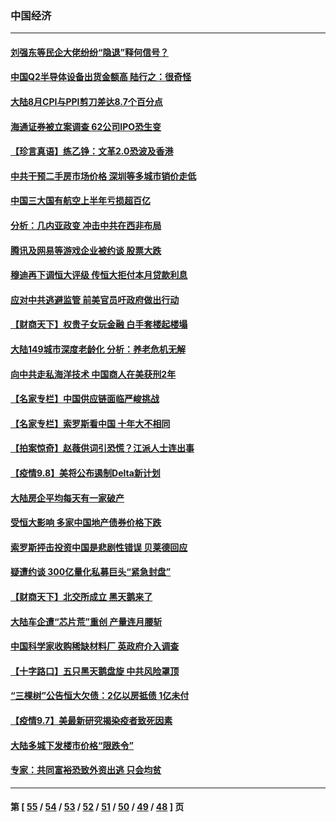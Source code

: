### 中国经济
---
#### [刘强东等民企大佬纷纷“隐退”释何信号？](../../pages/ncid283/n13221560.md) 
#### [中国Q2半导体设备出货金额高 陆行之：很奇怪](../../pages/ncid283/n13221971.md) 
#### [大陆8月CPI与PPI剪刀差达8.7个百分点](../../pages/ncid283/n13221703.md) 
#### [海通证券被立案调查 62公司IPO恐生变](../../pages/ncid283/n13221433.md) 
#### [【珍言真语】练乙铮：文革2.0恐波及香港](../../pages/ncid283/n13216700.md) 
#### [中共干预二手房市场价格 深圳等多城市销价走低](../../pages/ncid283/n13220323.md) 
#### [中国三大国有航空上半年亏损超百亿](../../pages/ncid283/n13220732.md) 
#### [分析：几内亚政变 冲击中共在西非布局](../../pages/ncid283/n13220742.md) 
#### [腾讯及网易等游戏企业被约谈 股票大跌](../../pages/ncid283/n13220557.md) 
#### [穆迪再下调恒大评级 传恒大拒付本月贷款利息](../../pages/ncid283/n13218959.md) 
#### [应对中共逃避监管 前美官员吁政府做出行动](../../pages/ncid283/n13220294.md) 
#### [【财商天下】权贵子女玩金融 白手套楼起楼塌](../../pages/ncid283/n13219775.md) 
#### [大陆149城市深度老龄化 分析：养老危机无解](../../pages/ncid283/n13220311.md) 
#### [向中共走私海洋技术 中国商人在美获刑2年](../../pages/ncid283/n13220261.md) 
#### [【名家专栏】中国供应链面临严峻挑战](../../pages/ncid283/n13219486.md) 
#### [【名家专栏】索罗斯看中国 十年大不相同](../../pages/ncid283/n13219467.md) 
#### [【拍案惊奇】赵薇供词引恐慌？江派人士连出事](../../pages/ncid283/n13219373.md) 
#### [【疫情9.8】美将公布遏制Delta新计划](../../pages/ncid283/n13219000.md) 
#### [大陆房企平均每天有一家破产](../../pages/ncid283/n13218413.md) 
#### [受恒大影响 多家中国地产债券价格下跌](../../pages/ncid283/n13218321.md) 
#### [索罗斯抨击投资中国是悲剧性错误 贝莱德回应](../../pages/ncid283/n13218071.md) 
#### [疑遭约谈 300亿量化私募巨头“紧急封盘”](../../pages/ncid283/n13217706.md) 
#### [【财商天下】北交所成立 黑天鹅来了](../../pages/ncid283/n13217782.md) 
#### [大陆车企遭“芯片荒”重创 产量连月腰斩](../../pages/ncid283/n13217564.md) 
#### [中国科学家收购稀缺材料厂 英政府介入调查](../../pages/ncid283/n13217394.md) 
#### [【十字路口】五只黑天鹅盘旋 中共风险罩顶](../../pages/ncid283/n13216994.md) 
#### [“三棵树”公告恒大欠债：2亿以房抵债 1亿未付](../../pages/ncid283/n13216467.md) 
#### [【疫情9.7】美最新研究揭染疫者致死因素](../../pages/ncid283/n13216485.md) 
#### [大陆多城下发楼市价格“限跌令”](../../pages/ncid283/n13216039.md) 
#### [专家：共同富裕恐致外资出逃 只会均贫](../../pages/ncid283/n13216235.md) 

---
#### 第 [ [55](./55.md) / [54](./54.md) / [53](./53.md) / [52](./52.md) / [51](./51.md) / [50](./50.md) / [49](./49.md) / [48](./48.md) ] 页
